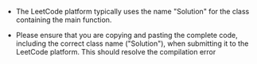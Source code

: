 - The LeetCode platform typically uses the name "Solution" for the class containing the main function. 

 - Please ensure that you are copying and pasting the complete code, including the correct class name ("Solution"), when submitting it to the LeetCode platform. This should resolve the compilation error
